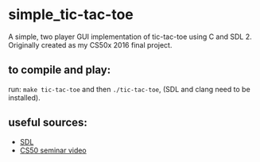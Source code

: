 # simple_tic-tac-toe
A simple, two player GUI implementation of tic-tac-toe using C and SDL 2. Originally created as my CS50x 2016 final project.

## to compile and play:
run: `make tic-tac-toe` and then `./tic-tac-toe`, (SDL and clang need to be installed).

## useful sources:
* [SDL](https://www.libsdl.org)
* [CS50 seminar video](https://youtu.be/yFLa3ln16w0)
